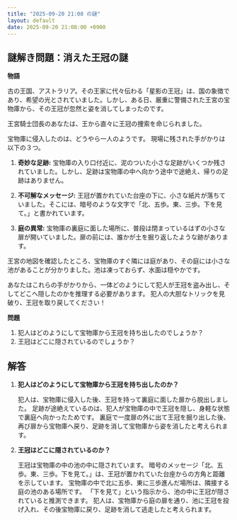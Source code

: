 ```yaml
---
title: "2025-09-20 21:08 の謎"
layout: default
date: 2025-09-20 21:08:00 +0900
---
```

## 謎解き問題：消えた王冠の謎

**物語**

古の王国、アストラリア。その王家に代々伝わる「星影の王冠」は、国の象徴であり、希望の光とされていました。しかし、ある日、厳重に警備された王宮の宝物庫から、その王冠が忽然と姿を消してしまったのです。

王宮騎士団長のあなたは、王から直々に王冠の捜索を命じられました。

宝物庫に侵入したのは、どうやら一人のようです。
現場に残された手がかりは以下の３つ。

1.  **奇妙な足跡:** 宝物庫の入り口付近に、泥のついた小さな足跡がいくつか残されていました。しかし、足跡は宝物庫の中へ向かう途中で途絶え、帰りの足跡はありません。

2.  **不可解なメッセージ:** 王冠が置かれていた台座の下に、小さな紙片が落ちていました。そこには、暗号のような文字で「北、五歩。東、三歩。下を見て。」と書かれています。

3.  **庭の異常:** 宝物庫の裏庭に面した場所に、普段は閉まっているはずの小さな扉が開いていました。扉の前には、誰かが土を掘り返したような跡があります。

王宮の地図を確認したところ、宝物庫のすぐ隣には庭があり、その庭には小さな池があることが分かりました。池は凍っておらず、水面は穏やかです。

あなたはこれらの手がかりから、一体どのようにして犯人が王冠を盗み出し、そしてどこへ隠したのかを推理する必要があります。
犯人の大胆なトリックを見破り、王冠を取り戻してください！

**問題**

1.  犯人はどのようにして宝物庫から王冠を持ち出したのでしょうか？
2.  王冠はどこに隠されているのでしょうか？

## 解答

1.  **犯人はどのようにして宝物庫から王冠を持ち出したのか？**

    犯人は、宝物庫に侵入した後、王冠を持って裏庭に面した扉から脱出しました。
    足跡が途絶えているのは、犯人が宝物庫の中で王冠を隠し、身軽な状態で裏庭へ向かったためです。
    裏庭で一度扉の外に出て王冠を掘り出した後、再び扉から宝物庫へ戻り、足跡を消して宝物庫から姿を消したと考えられます。

2.  **王冠はどこに隠されているのか？**

    王冠は宝物庫の中の池の中に隠されています。
    暗号のメッセージ「北、五歩。東、三歩。下を見て。」は、王冠が置かれていた台座からの方角と距離を示しています。
    宝物庫の中で北に五歩、東に三歩進んだ場所は、隣接する庭の池のある場所です。
    「下を見て」という指示から、池の中に王冠が隠されていると推測できます。
    犯人は、宝物庫から庭の扉を通り、池に王冠を投げ入れ、その後宝物庫に戻り、足跡を消して逃走したと考えられます。
